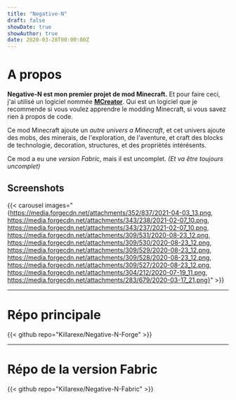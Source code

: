 ```yaml
---
title: "Negative-N"
draft: false
showDate: true
showAuthor: true
date: 2020-03-28T00:00:00Z
---
```


# A propos

**Negative-N est mon premier projet de mod Minecraft.** Et pour faire ceci, j'ai utilisé un logiciel nommée [**MCreator**](https://mcreator.net). Qui est un logiciel que je recommende si vous voulez apprendre le modding Minecraft, si vous savez rien à propos de code.

Ce mod Minecraft ajoute un *autre univers a Minecraft*, et cet univers ajoute des mobs, des minerais, de l'exploration, de l'aventure, et craft des blocks de technologie, decoration, structures, et des propriètés intérésents.

Ce mod a eu une *version Fabric*, mais il est uncomplet. *(Et va être toujours uncomplet)*

## Screenshots

{{< carousel images="{https://media.forgecdn.net/attachments/352/837/2021-04-03_13.png, https://media.forgecdn.net/attachments/343/238/2021-02-07_10.png, https://media.forgecdn.net/attachments/343/237/2021-02-07_10.png, https://media.forgecdn.net/attachments/309/531/2020-08-23_12.png, https://media.forgecdn.net/attachments/309/530/2020-08-23_12.png, https://media.forgecdn.net/attachments/309/529/2020-08-23_12.png, https://media.forgecdn.net/attachments/309/528/2020-08-23_12.png, https://media.forgecdn.net/attachments/309/527/2020-08-23_12.png, https://media.forgecdn.net/attachments/304/212/2020-07-19_11.png, https://media.forgecdn.net/attachments/283/679/2020-03-17_21.png}" >}}

---

# Répo principale

{{< github repo="Killarexe/Negative-N-Forge" >}}

---

# Répo de la version Fabric

{{< github repo="Killarexe/Negative-N-Fabric" >}}
